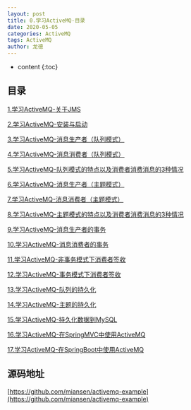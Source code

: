 ```yaml
---
layout: post
title: 0.学习ActiveMQ-目录
date: 2020-05-05
categories: ActiveMQ
tags: ActiveMQ
author: 龙德
---
```


* content
{:toc}

## 目录

[1.学习ActiveMQ-关于JMS](/2020/05/05/activemq1-jms)

[2.学习ActiveMQ-安装与启动](/2020/05/06/activemq2-installation-and-startup)

[3.学习ActiveMQ-消息生产者（队列模式）](/2020/05/07/activemq3-create-message-producer-queue-mode)

[4.学习ActiveMQ-消息消费者（队列模式）](/2020/05/08/activemq4-create-message-consumer-queue-mode)

[5.学习ActiveMQ-队列模式的特点以及消费者消费消息的3种情况](/2020/05/09/activemq5-quene-consumer-type)

[6.学习ActiveMQ-消息生产者（主题模式）](/2020/05/10/activemq6-create-message-producer-topic-mode)

[7.学习ActiveMQ-消息消费者（主题模式）](/2020/05/11/activemq7-create-message-consumer-topic-mode)

[8.学习ActiveMQ-主题模式的特点以及消费者消费消息的3种情况](/2020/05/11/activemq8-topic-consumer-type)

[9.学习ActiveMQ-消息生产者的事务](/2020/05/11/activemq9-message-producer-transaction)

[10.学习ActiveMQ-消息消费者的事务](/2020/05/11/activemq10-message-consumer-transaction)

[11.学习ActiveMQ-非事务模式下消费者签收](/2020/05/11/activemq11-consumer-sign-in-in-non-transaction-mode)

[12.学习ActiveMQ-事务模式下消费者签收](/2020/05/11/activemq12-consumer-sign-in-in-transaction-mode)

[13.学习ActiveMQ-队列的持久化](/2020/05/12/activemq13-queue-persistence)

[14.学习ActiveMQ-主题的持久化](/2020/05/12/activemq14-topic-persistence)

[15.学习ActiveMQ-持久化数据到MySQL](/2020/05/12/activemq15-persistent-data-to-mysql)

[16.学习ActiveMQ-在SpringMVC中使用ActiveMQ](/2020/05/13/activemq16-using-activemq-in-springmvc)

[17.学习ActiveMQ-在SpringBoot中使用ActiveMQ](/2020/05/15/activemq17-using-activemq-in-springboot)

## 源码地址

[https://github.com/miansen/activemq-example](https://github.com/miansen/activemq-example)